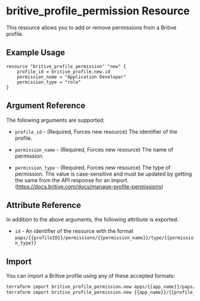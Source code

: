 # britive_profile_permission Resource

This resource allows you to add or remove permissions from a Britive profile.

## Example Usage

```hcl
resource "britive_profile_permission" "new" {
    profile_id = britive_profile.new.id
    permission_name = "Application Developer"
    permission_type = "role"
}
```

## Argument Reference

The following arguments are supported:

* `profile_id` - (Required, Forces new resource) The identifier of the profile.

* `permission_name` - (Required, Forces new resource) The name of permission.

* `permission_type` - (Required, Forces new resource) The type of permission. The value is case-sensitive and must be updated by getting the same from the API response for an import. (https://docs.britive.com/docs/manage-profile-permissions)

## Attribute Reference

In addition to the above arguments, the following attribute is exported.

* `id` - An identifier of the resource with the format `paps/{{profileID}}/permissions/{{permission_name}}/type/{{permission_type}}`

## Import

You can import a Britive profile using any of these accepted formats:

```sh
terraform import britive_profile_permission.new apps/{{app_name}}/paps/{{profile_name}}/permissions/{{permission_name}}/type/{{permission_type}}
terraform import britive_profile_permission.new {{app_name}}/{{profile_name}}/{{permission_name}}/{{permission_type}}
```
